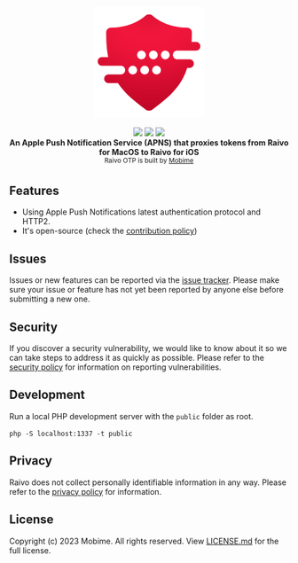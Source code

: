 <p align="center">
    <img src="https://raw.githubusercontent.com/raivo-otp/ios-application/master/Assets/app-icon.png" width="200"/>
</p>
<p align="center">
    <a href="https://github.com/raivo-otp/apns-server/blob/master/LICENSE.md"><img src="https://img.shields.io/badge/Source-Licenced-da0024?style=flat-square" /></a>
    <a href="https://www.php.net/"><img src="https://img.shields.io/badge/Platform-PHP-da0024?style=flat-square" /></a>
    <a href="https://github.com/raivo-otp/apns-server/releases"><img src="https://img.shields.io/badge/dynamic/json?url=https%3A%2F%2Fapi.github.com%2Frepos%2Fraivo-otp%2Fapns-server%2Freleases%2Flatest&query=%24.name&style=flat-square&label=Latest&color=da0024"></a>
    <br/>
    <b>An Apple Push Notification Service (APNS) that proxies tokens from Raivo for MacOS to Raivo for iOS</b>
    <br/>
    <sup>Raivo OTP is built by <a href="https://mobime.org/">Mobime</a></sup>
    <br/>
</p>

## Features

* Using Apple Push Notifications latest authentication protocol and HTTP2.
* It's open-source (check the [contribution policy](https://github.com/raivo-otp/apns-server/blob/master/CONTRIBUTING.md))

## Issues

Issues or new features can be reported via the [issue tracker](https://github.com/raivo-otp/apns-server/issues). Please make sure your issue or feature has not yet been reported by anyone else before submitting a new one.

## Security

If you discover a security vulnerability, we would like to know about it so we can take steps to address it as quickly as possible. Please refer to the [security policy](https://github.com/raivo-otp/apns-server/blob/master/SECURITY.md) for information on reporting vulnerabilities.

## Development

Run a local PHP development server with the `public` folder as root.

    php -S localhost:1337 -t public

## Privacy

Raivo does not collect personally identifiable information in any way. Please refer to the [privacy policy](https://github.com/raivo-otp/apns-server/blob/master/PRIVACY.md) for information.

## License

Copyright (c) 2023 Mobime. All rights reserved. View [LICENSE.md](https://github.com/raivo-otp/apns-server/blob/master/LICENSE.md) for the full license.
